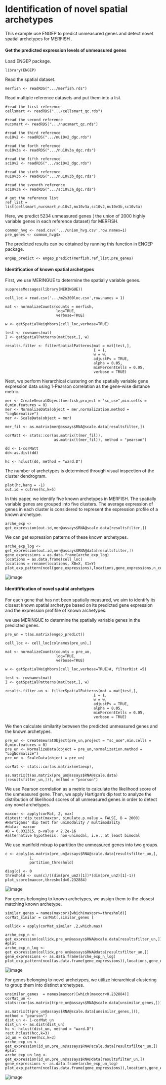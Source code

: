 # Identification of novel spatial archetypes

This example use ENGEP to predict unmeasured genes and detect novel spatial archetypes for MERFISH .

#### Get the predicted expression levels of unmeasured genes

Load ENGEP package.

```
library(ENGEP)
```

Read the spatial dataset. 

```
merfish <- readRDS(".../merfish.rds")
```

Read multiple reference datasets and put them into a list.

```
#read the first reference
cellsmart <- readRDS(".../cellsmart_qc.rds")

#read the second reference
nucsmart <- readRDS(".../nucsmart_qc.rds")

#read the third reference
nu10v2 <- readRDS(".../nu10v2_dgc.rds")

#read the forth reference
nu10v3a <- readRDS(".../nu10v3a_dgc.rds")

#read the fifth reference
sc10v2 <- readRDS(".../sc10v2_dgc.rds")

#read the sixth reference
nu10v3b <- readRDS(".../nu10v3b_dgc.rds")

#read the svevnth reference
sc10v3a <- readRDS(".../sc10v3a_dgc.rds")

# get the reference list
ref_list = list(cellsmart,nucsmart,nu10v2,nu10v3a,sc10v2,nu10v3b,sc10v3a)
```

Here, we predict 5234 unmeasured genes ( the union of 2000 highly variable genes in each reference dataset) for MERFISH.

```
common_hvg <- read.csv('.../union_hvg.csv',row.names=1)
pre_genes <- common_hvg$x
```

The predicted results can be obtained by running this function in ENGEP package.

```
engep_predict <- engep_predict(merfish,ref_list,pre_genes)
```

#### Identification of known spatial archetypes

First, we use MERINGUE to determine the spatially variable genes.

```
suppressMessages(library(MERINGUE))

cell_loc = read.csv('.../m2s300loc.csv',row.names = 1)

mat <- normalizeCounts(counts = merfish,
                       log=TRUE,
                       verbose=TRUE)

w <- getSpatialNeighbors(cell_loc,verbose=TRUE)

test <- rownames(mat)
I <- getSpatialPatterns(mat[test,], w)

results.filter <- filterSpatialPatterns(mat = mat[test,],
                                        I = I,
                                        w = w,
                                        adjustPv = TRUE,
                                        alpha = 0.05,
                                        minPercentCells = 0.05,
                                        verbose = TRUE)
```

Next, we perform hierarchical clustering on the spatially variable gene expression data using 1-Pearson correlation as the gene-wise distance metric. 

```
mer <- CreateSeuratObject(merfish,project = "sc_use",min.cells = 0,min.features = 0)
mer <- NormalizeData(object = mer,normalization.method = "LogNormalize")
mer <- ScaleData(object = mer)

mer_fil <- as.matrix(mer@assays$RNA@scale.data[resultsfilter,])

corMatt <- stats::cor(as.matrix(t(mer_fil)),
                      as.matrix(t(mer_fil)), method = "pearson")

dd <- 1-corMatt
dd<-as.dist(dd)

hc <- hclust(dd, method = "ward.D")
```

 The number of archetypes is determined through visual inspection of the cluster dendrogram.

```
plot(hc,hang = -1)
out.id = cutree(hc,k=5)
```

In this paper, we identify five known archetypes in MERFISH. The spatially variable genes are grouped into five clusters. The average expression of genes in each cluster is considered to represent the expression profile of a known archetype.

```
arche_exp <- get_expression(out.id,mer@assays$RNA@scale.data[resultsfilter,])
```

We can get expression patterns of these known archetypes.

```
arche_exp_log <- get_expression(out.id,mer@assays$RNA@data[resultsfilter,])
gene_expressions = as.data.frame(arche_exp_log)
locations = as.data.frame(cell_loc)
locations = rename(locations, X0=X, X1=Y)
plot_exp_pattern(ncol(gene_expressions),locations,gene_expressions,n_col=5)
```
![image](https://github.com/st-yang97/ENGEP-examples/blob/master/docs/known_archetype.png)



#### Identifification of novel spatial archetypes

For each gene that has not been spatially measured, we aim to identify its closest known spatial archetype based on its predicted gene expression and the expression profifile of known archetypes.

we use MERINGUE to determine the spatially variable genes in the predicted genes.

```
pre_un = t(as.matrix(engep_predict))

cell_loc <- cell_loc[colnames(pre_un),]

mat <- normalizeCounts(counts = pre_un,
                       log=TRUE,
                       verbose=TRUE)

w <- getSpatialNeighbors(cell_loc,verbose=TRUE)#, filterDist =5)

test <- rownames(mat)
I <- getSpatialPatterns(mat[test,], w)

results.filter.un <- filterSpatialPatterns(mat = mat[test,],
                                        I = I,
                                        w = w,
                                        adjustPv = TRUE,
                                        alpha = 0.05,
                                        minPercentCells = 0.05,
                                        verbose = TRUE)
```

We then calculate similarity between the predicted unmeasured genes and the known archetypes.

```
pre_un <- CreateSeuratObject(pre_un,project = "sc_use",min.cells = 0,min.features = 0)
pre_un <- NormalizeData(object = pre_un,normalization.method = "LogNormalize")
pre_un <- ScaleData(object = pre_un)

corMat <- stats::cor(as.matrix(metaexp),
                     as.matrix(t(as.matrix(pre_un@assays$RNA@scale.data) [resultsfilter_un,])), method = "pearson")
```

We use Pearson correlation as a metric to calculate the likelihood score of the unmeasured gene.  Then, we apply Hartigan’s dip test to analyze the distribution of likelihood scores of all unmeasured genes in order to detect any novel archetypes. 

```
maxcor <- apply(corMat, 2, max)
diptest::dip.test(maxcor, simulate.p.value = FALSE, B = 2000)
#Hartigans' dip test for unimodality / multimodality
#data:  maxcor
#D = 0.032315, p-value < 2.2e-16
#alternative hypothesis: non-unimodal, i.e., at least bimodal
```

We use manifold mixup to partition the unmeasured genes into two groups.

```
c <- apply(as.matrix(pre_un@assays$RNA@scale.data[resultsfilter_un,],
           1,
           partition_threshold)

diag(c) <- 0
threshold <- sum(c)/((dim(pre_un2)[1])*(dim(pre_un2)[1]-1))
plot_score(maxcor,threshold=0.232884)
```
![image](https://github.com/st-yang97/ENGEP-examples/blob/master/docs/scores.png)

For genes belonging to known archetypes, we assign them to the closest matching known archetype.

```
similar_genes = names(maxcor)[which(maxcor>=threshold)]
corMat_similar = corMat[,similar_genes ]

cellidx = apply(corMat_similar ,2,which.max)

arche_exp_n <- get_expression(cellidx,pre_un@assays$RNA@scale.data[resultsfilter_un,])
#plot
arche_exp_n_log <- get_expression(cellidx,pre_un@assays$RNA@data[resultsfilter_un,])
gene_expressions <- as.data.frame(arche_exp_n_log)
plot_exp_pattern(ncol(as.data.frame(gene_expressions)),locations,gene_expressions,n_col=5)
```
![image](https://github.com/st-yang97/ENGEP-examples/blob/master/docs/known_n.png)

For genes belonging to novel archetypes, we utilize hierarchical clustering to group them into distinct archetypes.

```
unsimilar_genes  = names(maxcor)[which(maxcor<0.232884)]
corMat_un <- stats::cor(as.matrix(t(pre_un@assays$RNA@scale.data[unsimilar_genes,])),
                        as.matrix(t(pre_un@assays$RNA@scale.data[unsimilar_genes,])),                         method = "pearson")
dist_un <- 1-corMat_un
dist_un <- as.dist(dist_un)
hc <- hclust(dist_un, method = "ward.D")
rect.hclust(hcc,k=3)
id_un = cutree(hcc,k=3)
arche_exp_un <- get_expression(id_un,pre_un@assays$RNA@scale.data[resultsfilter_un,])
#plot
arche_exp_un_log <- get_expression(id_un,pre_un@assays$RNA@data[resultsfilter_un,])
gene_expressions <- as.data.frame(arche_exp_un_log)
plot_exp_pattern(ncol(as.data.frame(gene_expressions)),locations,gene_expressions,n_col=3)
```
![image](https://github.com/st-yang97/ENGEP-examples/blob/master/docs/novel.png)

